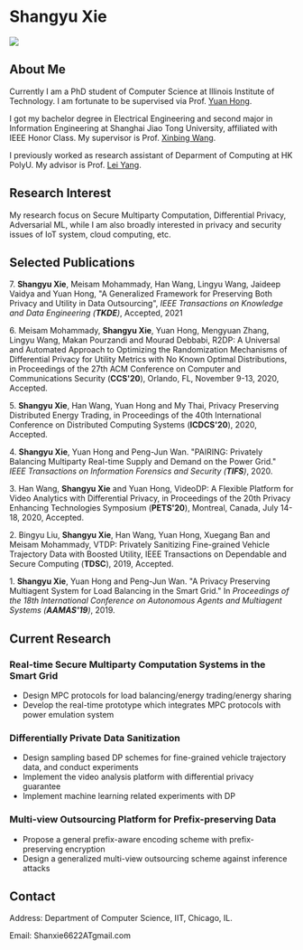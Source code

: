 # Shangyu Xie 


![](me.jpeg)

## About Me

Currently I am a PhD student of Computer Science at Illinois Institute of Technology. I am fortunate to be supervised via Prof. [Yuan Hong](http://cs.iit.edu/~yhong/).

I got my bachelor degree in Electrical Engineering and second major in Information Engineering at Shanghai Jiao Tong University, affiliated with IEEE Honor Class. My supervisor is Prof. [Xinbing Wang](http://www.cs.sjtu.edu.cn/~wang-xb/).

I previously worked as research assistant of Deparment of Computing at HK PolyU. My advisor is Prof. [Lei Yang](http://www4.comp.polyu.edu.hk/~csyanglei/#/pages/profile/about). 

## Research Interest

My research focus on Secure Multiparty Computation, Differential Privacy, Adversarial ML, while I am also broadly interested in privacy and security issues of IoT system, cloud computing, etc.

## Selected Publications 

7\. **Shangyu Xie**, Meisam Mohammady, Han Wang, Lingyu Wang, Jaideep Vaidya and Yuan Hong, "A Generalized Framework for Preserving Both Privacy and Utility in Data Outsourcing", *IEEE Transactions on Knowledge and Data Engineering (**TKDE**)*, Accepted, 2021

6\. Meisam Mohammady, **Shangyu Xie**, Yuan Hong, Mengyuan Zhang, Lingyu Wang, Makan Pourzandi and Mourad Debbabi, R2DP: A Universal and Automated Approach to       Optimizing the Randomization Mechanisms of Differential Privacy for Utility Metrics with No Known Optimal Distributions, in Proceedings of the 27th ACM           Conference on Computer and Communications Security (**CCS'20**), Orlando, FL, November 9-13, 2020, Accepted.

5\.  **Shangyu Xie**, Han Wang, Yuan Hong and My Thai, Privacy Preserving Distributed Energy Trading, in Proceedings of the 40th International Conference on Distributed Computing Systems (**ICDCS'20**), 2020, Accepted.

4\.  **Shangyu Xie**, Yuan Hong and Peng-Jun Wan. "PAIRING: Privately Balancing Multiparty Real-time Supply and Demand on the Power Grid." *IEEE Transactions on Information Forensics and Security (**TIFS**)*, 2020.

3\. Han Wang, **Shangyu Xie** and Yuan Hong, VideoDP: A Flexible Platform for Video Analytics with Differential Privacy, in Proceedings of the 20th Privacy Enhancing Technologies Symposium (**PETS'20**), Montreal, Canada, July 14-18, 2020, Accepted. 

2\.  Bingyu Liu, **Shangyu Xie**, Han Wang, Yuan Hong, Xuegang Ban and Meisam Mohammady, VTDP: Privately Sanitizing Fine-grained Vehicle Trajectory Data with Boosted Utility, IEEE Transactions on Dependable and Secure Computing (**TDSC**), 2019, Accepted.

1\.  **Shangyu Xie**, Yuan Hong and Peng-Jun Wan. "A Privacy Preserving Multiagent System for Load Balancing in the Smart Grid." In *Proceedings of the 18th International Conference on Autonomous Agents and Multiagent Systems (**AAMAS'19**)*, 2019. 


## Current Research 

### Real-time Secure Multiparty Computation Systems in the Smart Grid
* Design MPC protocols for load balancing/energy trading/energy sharing
* Develop the real-time prototype which integrates MPC protocols with power emulation system

### Differentially Private Data Sanitization
* Design sampling based DP schemes for fine-grained vehicle trajectory data, and conduct experiments
* Implement the video analysis platform with differential privacy guarantee  
* Implement machine learning related experiments with DP

### Multi-view Outsourcing Platform for Prefix-preserving Data
* Propose a general prefix-aware encoding scheme with prefix-preserving encryption
* Design a generalized multi-view outsourcing scheme against inference attacks

## Contact

Address: Department of Computer Science, IIT, Chicago, IL.

Email: Shanxie6622ATgmail.com




